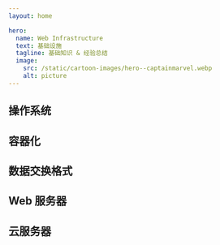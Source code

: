 ```yaml
---
layout: home

hero:
  name: Web Infrastructure
  text: 基础设施
  tagline: 基础知识 & 经验总结
  image:
    src: /static/cartoon-images/hero--captainmarvel.webp
    alt: picture
---
```


<script setup lang="ts">
import SkillTextLinksBlock from '../../components/SkillTextLinksBlock.vue'
import SkillIconsBlock from '../../components/SkillIconsBlock.vue'


const __OPERATING_SYSTEM__ = [
    { 
        name: "Linux", 
        link: "/notes/web-infrastructure/operating-system/linux/", 
        imgSrc: "/static/skill-icons/web-infrastructure--linux.png"
    },
    { 
        name: "Shell 脚本", 
        link: "/notes/web-infrastructure/operating-system/shell/", 
        imgSrc: "/static/skill-icons/web-infrastructure--shell.png"
    },
]

const __CONTAINERIZATION__ = [
    { 
        name: "Docker", 
        link: "/notes/web-infrastructure/containerization/docker/", 
        imgSrc: "/static/skill-icons/web-infrastructure--docker.png"
    },
    { 
        name: "Docker Compose", 
        link: "/notes/web-infrastructure/containerization/docker-compose/", 
        imgSrc: "/static/skill-icons/web-infrastructure--docker-compose.png"
    },
    { 
        name: "Kubernetes", 
        link: "/notes/web-infrastructure/containerization/kubernetes/", 
        imgSrc: "/static/skill-icons/web-infrastructure--kubernetes.png"
    }
]

const __DATA_EXCHANGE__ = [
    { 
        name: "JSON",
        link: "/notes/web-infrastructure/data-exchange/json/", 
        imgSrc: "/static/skill-icons/web-infrastructure--json.png",
    },
    {
        name: "Protocol Buffers",
        link: "/notes/web-infrastructure/data-exchange/protobuf/", 
        imgSrc: "/static/skill-icons/web-infrastructure--protobuf.png",
    }
]

const __WEB_SERVER__ = [
    {
        name: "Nginx",
        link: "/notes/web-infrastructure/web-server/nginx/",
        imgSrc: "/static/skill-icons/web-infrastructure--nginx.png"
    },
]

const __CLOUD_SERVER__ = [
    {
        name: "AWS",
        link: "/notes/web-infrastructure/cloud-server/aws/",
        imgSrc: "/static/skill-icons/web-infrastructure--aws.png"
    },   
    {
        name: "Google Cloud",
        link: "/notes/web-infrastructure/cloud-server/google-cloud/",
        imgSrc: "/static/skill-icons/web-infrastructure--google-cloud.png"
    }, 
    {
        name: "Azure",
        link: "/notes/web-infrastructure/cloud-server/azure/",
        imgSrc: "/static/skill-icons/web-infrastructure--azure.png"
    },
]

const __CI_CD__ = [
    { 
        name: "GitLab CI/CD", 
        link: "https://gitlab-docs.creationline.com/ee/ci/yaml/#keywords", 
        imgSrc: "/static/skill-icons/web-infrastructure--gitlab-cicd.png",
        openNewTag: true
    },
    { 
        name: "GitHub Actions", 
        link: "https://docs.github.com/zh/actions", 
        imgSrc: "/static/skill-icons/web-infrastructure--github-actions.png",
        openNewTag: true
    }
]
</script>

## 操作系统

<SkillIconsBlock :skillList="__OPERATING_SYSTEM__"/>

## 容器化

<SkillIconsBlock :skillList="__CONTAINERIZATION__"/>

## 数据交换格式

<SkillIconsBlock :skillList="__DATA_EXCHANGE__"/>

## Web 服务器

<SkillIconsBlock :skillList="__WEB_SERVER__"/>

## 云服务器

<SkillIconsBlock :skillList="__CLOUD_SERVER__"/>

<!-- ## CI/CD

<SkillIconsBlock :skillList="__CI_CD__"/> -->

